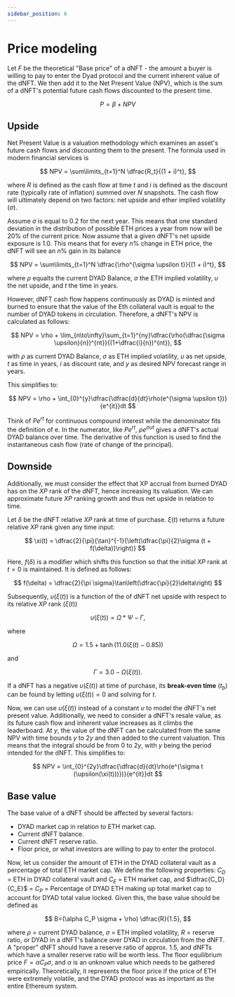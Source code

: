 ```yaml
---
sidebar_position: 6
---
```


# Price modeling

Let $F$ be the theoretical "Base price" of a dNFT - the amount a buyer is willing to pay to enter the Dyad protocol and the current inherent value of the dNFT.
We then add it to the Net Present Value (NPV), which is the sum of a dNFT's potential future cash flows discounted to the present time.

$$
P = \beta + NPV
$$

## Upside

Net Present Value is a valuation methodology which examines an asset's future cash flows and discounting them to the present.
The formula used in modern financial services is

$$
NPV = \sum\limits_{t=1}^N \dfrac{R_t}{(1 + i)^t},
$$

where $R$ is defined as the cash flow at time $t$ and $i$ is defined as the discount rate (typically rate of inflation) summed over $N$ snapshots.
The cash flow will ultimately depend on two factors: net upside and ether implied volatility ($\sigma$).

Assume $\sigma$ is equal to 0.2 for the next year.
This means that one standard deviation in the distribution of possible ETH prices a year from now will be 20% of the current price.
Now assume that a given dNFT's net upside exposure is 1.0.
This means that for every $n\%$ change in ETH price, the dNFT will see an $n\%$ gain in its balance

$$
NPV = \sum\limits_{t=1}^N \dfrac{\rho^{\sigma \upsilon t}}{(1 + i)^t},
$$

where $\rho$ equalts the current DYAD Balance, $\sigma$ the ETH implied volatility, $\upsilon$ the net upside, and $t$ the time in years.

However, dNFT cash flow happens continuously as DYAD is minted and burned to ensure that the value of the Eth collateral vault is equal to the number of DYAD tokens in circulation.
Therefore, a dNFT's NPV is calculated as follows:

$$
NPV = \rho + \lim_{n\to\infty}\sum_{t=1}^{ny}\dfrac{\rho(\dfrac{\sigma \upsilon}{n})^{nt}}{(1+\dfrac{i}{n})^{nt}},
$$

with $\rho$ as current DYAD Balance, $\sigma$ as ETH implied volatility, $\upsilon$ as net upside, $t$ as time in years, $i$ as discount rate, and $y$ as desired NPV forecast range in years.

This simplifies to:

$$
NPV = \rho + \int_{0}^{y}\dfrac{\dfrac{d}{dt}\rho(e^{\sigma \upsilon t})}{e^{it}}dt
$$

Think of $Pe^{rt}$ for continuous compound interest while the denominator fits the definition of e.
In the numerator, like $Pe^{rt}$, $\rho e^{\sigma\upsilon t}$ gives a dNFT's actual DYAD balance over time.
The derivative of this function is used to find the instantaneous cash flow (rate of change of the principal).

## Downside

Additionally, we must consider the effect that XP accrual from burned DYAD has on the $XP$ rank of the dNFT, hence increasing its valuation.
We can approximate future $XP$ ranking growth and thus net upside in relation to time.

Let $\delta$ be the dNFT relative $XP$ rank at time of purchase.
$\xi(t)$ returns a future relative $XP$ rank given any time input:

$$
\xi(t) = \dfrac{2}{\pi}{\tan}^{-1}{\left(\dfrac{\pi}{2}\sigma (t + f(\delta))\right)}
$$

Here, $f(\delta)$ is a modifier which shifts this function so that the initial $XP$ rank at $t=0$ is maintained.
It is defined as follows:

$$
f(\delta) = \dfrac{2}{\pi \sigma}\tan\left(\dfrac{\pi}{2}\delta\right)
$$

Subsequently, $\upsilon(\xi(t))$ is a function of the of dNFT net upside with respect to its relative $XP$ rank $(\xi(t))$

$$
\upsilon(\xi(t)) = \Omega*\Psi - \Gamma,
$$

where

$$
\Omega = 1.5 + \tanh(11.0 (\xi(t) - 0.85))
$$

and

$$
\Gamma = 3.0 - \Omega(\xi(t)).
$$

If a dNFT has a negative $\upsilon(\xi(t))$ at time of purchase, its **break-even time** $(t_b)$ can be found by letting $\upsilon(\xi(t)) = 0$ and solving for $t$.

Now, we can use $\upsilon(\xi(t))$ instead of a constant $\upsilon$ to model the dNFT's net present value.
Additionally, we need to consider a dNFT's resale value, as its future cash flow and inherent value increases as it climbs the leaderboard.
At $y$, the value of the dNFT can be calculated from the same NPV with time bounds $y$ to $2y$ and then added to the current valuation.
This means that the integral should be from $0$ to $2y$, with $y$ being the period intended for the dNFT. This simplifies to:

$$
NPV = \int_{0}^{2y}\dfrac{\dfrac{d}{dt}\rho(e^{\sigma t (\upsilon(\xi(t)))})}{e^{it}}dt
$$

## Base value

The base value of a dNFT should be affected by several factors:

- DYAD market cap in relation to ETH market cap.
- Current dNFT balance.
- Current dNFT reserve ratio.
- Floor price, or what investors are willing to pay to enter the protocol.

Now, let us consider the amount of ETH in the DYAD collateral vault as a percentage of total ETH market cap.
We define the following properties: $C_D$ = ETH in DYAD collateral vault and $C_E$ = ETH market cap, and $\dfrac{C_D}{C_E}$ = $C_P$ = Percentage of DYAD ETH making up total market cap to account for DYAD total value locked.
Given this, the base value should be defined as

$$
B=(\alpha C_P \sigma + \rho) \dfrac{R}{1.5},
$$

where $\rho$ = current DYAD balance, $\sigma$ = ETH implied volatility, $R$ = reserve ratio, or DYAD in a dNFT's balance over DYAD in circulation from the dNFT.
A "proper" dNFT should have a reserve ratio of approx. 1.5, and dNFTs which have a smaller reserve ratio will be worth less.
The floor equilibrium price $F = \alpha C_P \sigma$, and $\alpha$ is an unknown value which needs to be gathered empirically.
Theoretically, it represents the floor price if the price of ETH were extremely volatile, and the DYAD protocol was as important as the entire Ethereum system.
